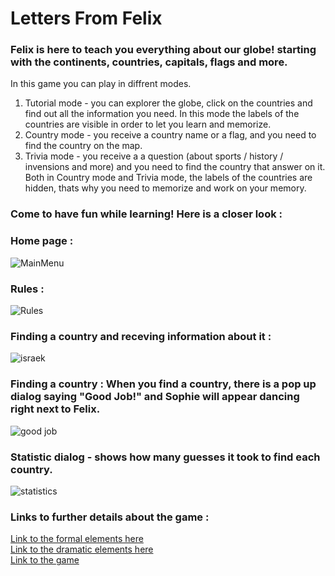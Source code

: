 # Letters From Felix
### Felix is here to teach you everything about our globe! starting with the continents, countries, capitals, flags and more.
In this game you can play in diffrent modes. <br />
1. Tutorial mode - you can explorer the globe, click on the countries and find out all the information you need. In this mode the labels of the countries are visible in order to let you learn and memorize.
2. Country mode - you receive a country name or a flag, and you need to find the country on the map.
3. Trivia mode - you receive a a question (about sports / history / invensions and more) and you need to find the country that answer on it.
 <br /> Both in Country mode and Trivia mode, the labels of the countries are hidden, thats why you need to memorize and work on your memory.
### Come to have fun while learning! Here is a closer look :
### Home page : 
![MainMenu](https://user-images.githubusercontent.com/57447482/148084314-e934edea-4457-46ea-95fa-f00a629c7bc5.png)
### Rules :
![Rules](https://user-images.githubusercontent.com/57447482/148087277-a625a625-0e1e-4667-8e3a-a2e6468bb2df.png)

### Finding a country and receving information about it :
![israek](https://user-images.githubusercontent.com/57447482/148087454-3e0717b3-b63b-455b-8b0b-56d008e8327d.png)
### Finding a country : When you find a country, there is a pop up dialog saying "Good Job!" and Sophie will appear dancing right next to Felix.
![good job](https://user-images.githubusercontent.com/57447482/148087547-da44a27c-c703-48f8-a794-1d88d948bc51.png)

### Statistic dialog - shows how many guesses it took to find each country.
![statistics](https://user-images.githubusercontent.com/57447482/148087789-d215ce13-db1b-499b-93b7-fa1dd270987f.png)


### Links to further details about the game :
[Link to the formal elements here](https://github.com/Sivannamma/LettersFromFelix-Unity/wiki)
<br />
[Link to the dramatic elements here](https://github.com/Sivannamma/LettersFromFelix-Unity/wiki/Dramatic-elements)
<br />
[Link to the game](https://sivannamma.itch.io/felixandsophie)